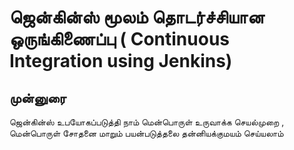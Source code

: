 # ஜென்கின்ஸ்  மூலம்  தொடர்ச்சியான ஒருங்கிணைப்பு ( Continuous Integration using Jenkins)

## முன்னுரை
ஜென்கின்ஸ் உபயோகப்படுத்தி நாம் மென்பொருள் உருவாக்க செயல்முறை ,
மென்பொருள் சோதனை மாறும் பயன்படுத்தலை  தன்னியக்குமயம் செய்யலாம்
